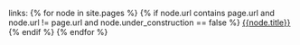 links:
{% for node in site.pages %}
{% if node.url contains page.url and node.url != page.url and node.under_construction == false %}
[{{node.title}}]({{node.url}})
{% endif %}
{% endfor %}
